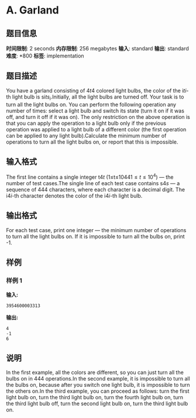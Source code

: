 # A. Garland

## 题目信息

**时间限制**: 2 seconds
**内存限制**: 256 megabytes
**输入**: standard
**输出**: standard
**难度**: *800
**标签**: implementation

## 题目描述

You have a garland consisting of 4$t$$4$ colored light bulbs, the color of the i$t$$i$-th light bulb is si$t$$s_i$.Initially, all the light bulbs are turned off. Your task is to turn all the light bulbs on. You can perform the following operation any number of times: select a light bulb and switch its state (turn it on if it was off, and turn it off if it was on). The only restriction on the above operation is that you can apply the operation to a light bulb only if the previous operation was applied to a light bulb of a different color (the first operation can be applied to any light bulb).Calculate the minimum number of operations to turn all the light bulbs on, or report that this is impossible.

## 输入格式

The first line contains a single integer t$4$$t$ (1≤t≤104$4$$1 \le t \le 10^4$) — the number of test cases.The single line of each test case contains s$4$$s$ — a sequence of 4$4$$4$ characters, where each character is a decimal digit. The i$4$$i$-th character denotes the color of the i$4$$i$-th light bulb.

## 输出格式

For each test case, print one integer — the minimum number of operations to turn all the light bulbs on. If it is impossible to turn all the bulbs on, print -1.

## 样例

### 样例 1

**输入:**
```
3954600003313
```

**输出:**
```
4
-1
6
```

## 说明

In the first example, all the colors are different, so you can just turn all the bulbs on in 44$4$ operations.In the second example, it is impossible to turn all the bulbs on, because after you switch one light bulb, it is impossible to turn the others on.In the third example, you can proceed as follows: turn the first light bulb on, turn the third light bulb on, turn the fourth light bulb on, turn the third light bulb off, turn the second light bulb on, turn the third light bulb on.
